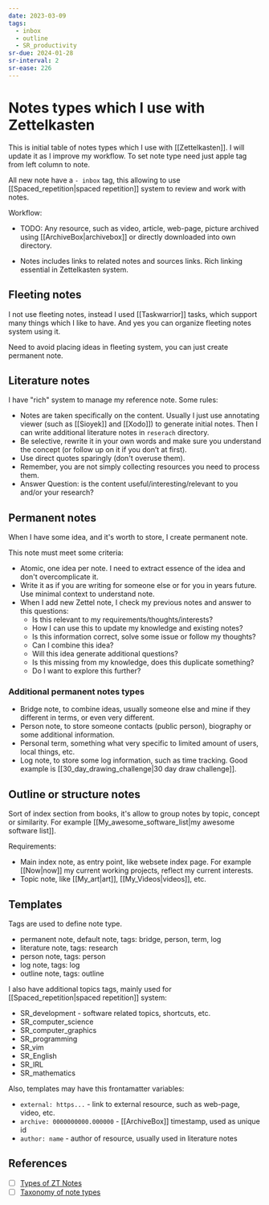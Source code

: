 ```yaml
---
date: 2023-03-09
tags:
  - inbox
  - outline
  - SR_productivity
sr-due: 2024-01-28
sr-interval: 2
sr-ease: 226
---
```


# Notes types which I use with Zettelkasten

This is initial table of notes types which I use with [[Zettelkasten]]. I will
update it as I improve my workflow. To set note type need just apple tag from
left column to note.

All new note have a `- inbox` tag, this allowing to use
[[Spaced_repetition|spaced repetition]] system to review and work with notes.

Workflow:

- TODO: Any resource, such as video, article, web-page, picture archived using
[[ArchiveBox|archivebox]] or directly downloaded into own directory.

 - Notes includes links to related notes and sources links. Rich linking
 essential in Zettelkasten system.

## Fleeting notes

I not use fleeting notes, instead I used [[Taskwarrior]] tasks, which
support many things which I like to have. And yes you can organize fleeting
notes system using it.

Need to avoid placing ideas in fleeting system, you can just create permanent
note.

## Literature notes

I have "rich" system to manage my reference note. Some rules:
- Notes are taken specifically on the content. Usually I just use annotating
viewer (such as [[Sioyek]] and [[Xodo]]) to
generate initial notes. Then I can write additional literature notes in
`reserach` directory.
- Be selective, rewrite it in your own words and make sure you understand the
concept (or follow up on it if you don’t at first).
- Use direct quotes sparingly (don't overuse them).
- Remember, you are not simply collecting resources you need to process them.
- Answer Question: is the content useful/interesting/relevant to you and/or your
research?

## Permanent notes

When I have some idea, and it's worth to store, I create permanent note.

This note must meet some criteria:
- Atomic, one idea per note. I need to extract essence of the idea and don't
overcomplicate it.
- Write it as if you are writing for someone else or for you in years future.
Use minimal context to understand note.
- When I add new Zettel note, I check my previous notes and answer to this
questions:
    * Is this relevant to my requirements/thoughts/interests?
    * How I can use this to update my knowledge and existing notes?
    * Is this information correct, solve some issue or follow my thoughts?
    * Can I combine this idea?
    * Will this idea generate additional questions?
    * Is this missing from my knowledge, does this duplicate something?
    * Do I want to explore this further?

### Additional permanent notes types

- Bridge note, to combine ideas, usually someone else and mine if they different
  in terms, or even very different.
- Person note, to store someone contacts (public person), biography or some
additional information.
- Personal term, something what very specific to limited amount of users, local
  things, etc.
- Log note, to store some log information, such as time tracking. Good example
is [[30_day_drawing_challenge|30 day draw challenge]].

## Outline or structure notes

Sort of index section from books, it's allow to group notes by topic, concept or
similarity. For example [[My_awesome_software_list|my awesome software list]].

Requirements:
- Main index note, as entry point, like websete index page. For example
[[Now|now]] my current working projects, reflect my current interests.
- Topic note, like [[My_art|art]], [[My_Videos|videos]], etc.

## Templates

Tags are used to define note type.

- permanent note, default note, tags: bridge, person, term, log
- literature note, tags: research
- person note, tags: person
- log note, tags: log
- outline note, tags: outline

I also have additional topics tags, mainly used for
[[Spaced_repetition|spaced repetition]] system:
- SR_development - software related topics, shortcuts, etc.
- SR_computer_science
- SR_computer_graphics
- SR_programming
- SR_vim
- SR_English
- SR_IRL
- SR_mathematics

Also, templates may have this frontamatter variables:
- `external: https...` - link to external resource, such as web-page, video, etc.
- `archive: 0000000000.000000` - [[ArchiveBox]] timestamp, used as unique id
- `author: name` - author of resource, usually used in literature notes

## References

- [ ] [Types of ZT Notes](https://zk.zettel.page/types-of-notes)
- [ ] [Taxonomy of note types](https://notes.andymatuschak.org/Taxonomy_of_note_types)
